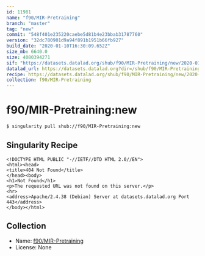 ```yaml
---
id: 11981
name: "f90/MIR-Pretraining"
branch: "master"
tag: "new"
commit: "548f401e235220caebe5d81b4e23bbab31787760"
version: "32dc780901d9a94f891b1951b66fb927"
build_date: "2020-01-10T16:30:09.652Z"
size_mb: 6640.0
size: 4080394271
sif: "https://datasets.datalad.org/shub/f90/MIR-Pretraining/new/2020-01-10-548f401e-32dc7809/32dc780901d9a94f891b1951b66fb927.sif"
datalad_url: https://datasets.datalad.org?dir=/shub/f90/MIR-Pretraining/new/2020-01-10-548f401e-32dc7809/
recipe: https://datasets.datalad.org/shub/f90/MIR-Pretraining/new/2020-01-10-548f401e-32dc7809/Singularity
collection: f90/MIR-Pretraining
---
```


# f90/MIR-Pretraining:new

```bash
$ singularity pull shub://f90/MIR-Pretraining:new
```

## Singularity Recipe

```singularity
<!DOCTYPE HTML PUBLIC "-//IETF//DTD HTML 2.0//EN">
<html><head>
<title>404 Not Found</title>
</head><body>
<h1>Not Found</h1>
<p>The requested URL was not found on this server.</p>
<hr>
<address>Apache/2.4.38 (Debian) Server at datasets.datalad.org Port 443</address>
</body></html>
```

## Collection

 - Name: [f90/MIR-Pretraining](https://github.com/f90/MIR-Pretraining)
 - License: None

